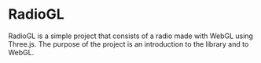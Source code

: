 # RadioGL
RadioGL is a simple project that consists of a radio made with WebGL using Three.js. The purpose of the project is an introduction to the library and to WebGL.
